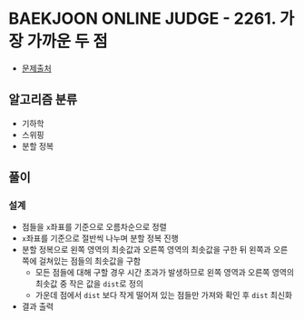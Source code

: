 # BAEKJOON ONLINE JUDGE - 2261. 가장 가까운 두 점

- [문제출처](https://www.acmicpc.net/problem/2261 '2261. 가장 가까운 두 점')

## 알고리즘 분류

- 기하학
- 스위핑
- 분할 정복

## 풀이

### 설계

- 점들을 `x`좌표를 기준으로 오름차순으로 정렬
- `x`좌표를 기준으로 절반씩 나누며 분할 정복 진행
- 분할 정복으로 왼쪽 영역의 최솟값과 오른쪽 영역의 최솟값을 구한 뒤 왼쪽과 오른쪽에 걸쳐있는 점들의 최솟값을 구함
  - 모든 점들에 대해 구할 경우 시간 초과가 발생하므로 왼쪽 영역과 오른쪽 영역의 최솟값 중 작은 값을 `dist`로 정의
  - 가운데 점에서 `dist` 보다 작게 떨어져 있는 점들만 가져와 확인 후 `dist` 최신화
- 결과 출력
